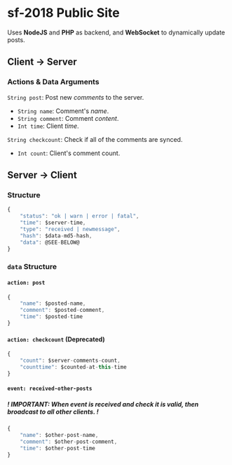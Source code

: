 # sf-2018 Public Site

Uses **NodeJS** and **PHP** as backend, and **WebSocket** to dynamically update posts.

## Client -> Server

### Actions & Data Arguments

`String post`: Post new _comments_ to the server.
- `String name`: Comment's _name_.
- `String comment`: Comment _content_.
- `Int time`: Client _time_.

`String checkcount`: Check if all of the comments are synced.
- `Int count`: Client's comment count.

## Server -> Client

### Structure

```javascript
{
	"status": "ok | warn | error | fatal",
	"time": $server-time,
	"type": "received | newmessage",
    "hash": $data-md5-hash,
	"data": @SEE-BELOW@
}
```

### `data` Structure

#### `action: post`

```javascript
{
	"name": $posted-name,
	"comment": $posted-comment,
	"time": $posted-time
}
```

#### `action: checkcount` (Deprecated)

```javascript
{
	"count": $server-comments-count,
	"counttime": $counted-at-this-time
}
```

#### `event: received-other-posts`
##### ! IMPORTANT: When event is received and check it is valid, then _**broadcast**_ to all other clients. !

```javascript
{
	"name": $other-post-name,
	"comment": $other-post-comment,
	"time": $other-post-time
}
```

